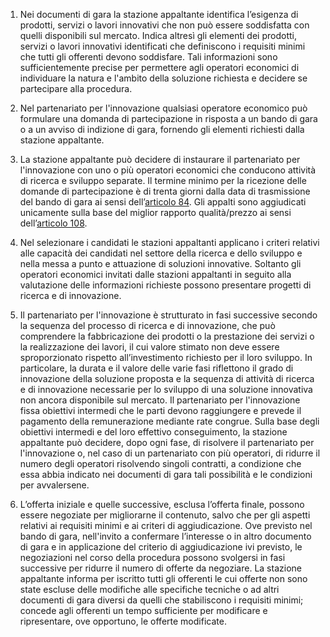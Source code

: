 1. Nei documenti di gara la stazione appaltante identifica l’esigenza di prodotti, servizi o lavori innovativi che non può essere soddisfatta con quelli disponibili sul mercato. Indica altresì gli elementi dei prodotti, servizi o lavori innovativi identificati che definiscono i requisiti minimi che tutti gli offerenti devono soddisfare. Tali informazioni sono sufficientemente precise per permettere agli operatori economici di individuare la natura e l'ambito della soluzione richiesta e decidere se partecipare alla procedura.

2. Nel partenariato per l'innovazione qualsiasi operatore economico può formulare una domanda di partecipazione in risposta a un bando di gara o a un avviso di indizione di gara, fornendo gli elementi richiesti dalla stazione appaltante.

3. La stazione appaltante può decidere di instaurare il partenariato per l'innovazione con uno o più operatori economici che conducono attività di ricerca e sviluppo separate. Il termine minimo per la ricezione delle domande di partecipazione è di trenta giorni dalla data di trasmissione del bando di gara ai sensi dell’[articolo 84](/index.html?article=articolo-84&version=1). Gli appalti sono aggiudicati unicamente sulla base del miglior rapporto qualità/prezzo ai sensi dell’[articolo 108](/index.html?article=articolo-108&version=2).

4. Nel selezionare i candidati le stazioni appaltanti applicano i criteri relativi alle capacità dei candidati nel settore della ricerca e dello sviluppo e nella messa a punto e attuazione di soluzioni innovative. Soltanto gli operatori economici invitati dalle stazioni appaltanti in seguito alla valutazione delle informazioni richieste possono presentare progetti di ricerca e di innovazione.

5. Il partenariato per l'innovazione è strutturato in fasi successive secondo la sequenza del processo di ricerca e di innovazione, che può comprendere la fabbricazione dei prodotti o la prestazione dei servizi o la realizzazione dei lavori, il cui valore stimato non deve essere sproporzionato rispetto all’investimento richiesto per il loro sviluppo. In particolare, la durata e il valore delle varie fasi riflettono il grado di innovazione della soluzione proposta e la sequenza di attività di ricerca e di innovazione necessarie per lo sviluppo di una soluzione innovativa non ancora disponibile sul mercato. Il partenariato per l'innovazione fissa obiettivi intermedi che le parti devono raggiungere e prevede il pagamento della remunerazione mediante rate congrue. Sulla base degli obiettivi intermedi e del loro effettivo conseguimento, la stazione appaltante può decidere, dopo ogni fase, di risolvere il partenariato per l'innovazione o, nel caso di un partenariato con più operatori, di ridurre il numero degli operatori risolvendo singoli contratti, a condizione che essa abbia indicato nei documenti di gara tali possibilità e le condizioni per avvalersene.

6. L’offerta iniziale e quelle successive, esclusa l’offerta finale, possono essere negoziate per migliorarne il contenuto, salvo che per gli aspetti relativi ai requisiti minimi e ai criteri di aggiudicazione. Ove previsto nel bando di gara, nell'invito a confermare l’interesse o in altro documento di gara e in applicazione del criterio di aggiudicazione ivi previsto, le negoziazioni nel corso della procedura possono svolgersi in fasi successive per ridurre il numero di offerte da negoziare. La stazione appaltante informa per iscritto tutti gli offerenti le cui offerte non sono state escluse delle modifiche alle specifiche tecniche o ad altri documenti di gara diversi da quelli che stabiliscono i requisiti minimi; concede agli offerenti un tempo sufficiente per modificare e ripresentare, ove opportuno, le offerte modificate.

